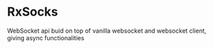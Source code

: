 # RxSocks
WebSocket api buid on top of vanilla websocket and websocket client, giving async functionalities
